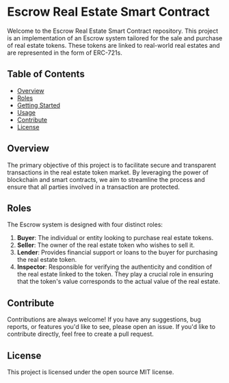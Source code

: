 # Escrow Real Estate Smart Contract

Welcome to the Escrow Real Estate Smart Contract repository. This project is an implementation of an Escrow system tailored for the sale and purchase of real estate tokens. These tokens are linked to real-world real estates and are represented in the form of ERC-721s.

## Table of Contents

- [Overview](#overview)
- [Roles](#roles)
- [Getting Started](#getting-started)
- [Usage](#usage)
- [Contribute](#contribute)
- [License](#license)

## Overview

The primary objective of this project is to facilitate secure and transparent transactions in the real estate token market. By leveraging the power of blockchain and smart contracts, we aim to streamline the process and ensure that all parties involved in a transaction are protected.

## Roles

The Escrow system is designed with four distinct roles:

1. **Buyer**: The individual or entity looking to purchase real estate tokens.
2. **Seller**: The owner of the real estate token who wishes to sell it.
3. **Lender**: Provides financial support or loans to the buyer for purchasing the real estate token.
4. **Inspector**: Responsible for verifying the authenticity and condition of the real estate linked to the token. They play a crucial role in ensuring that the token's value corresponds to the actual value of the real estate.


## Contribute

Contributions are always welcome! If you have any suggestions, bug reports, or features you'd like to see, please open an issue. If you'd like to contribute directly, feel free to create a pull request.

## License

This project is licensed under the open source MIT license.

